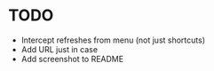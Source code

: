# TODO

- Intercept refreshes from menu (not just shortcuts)
- Add URL just in case
- Add screenshot to README
